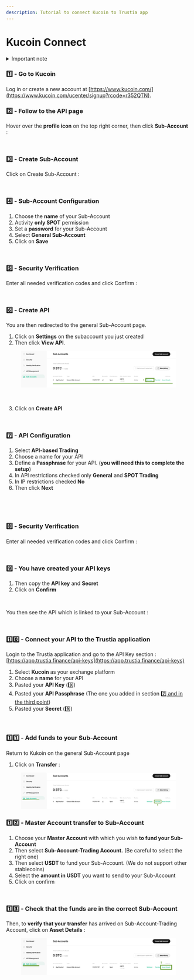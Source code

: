 ```yaml
---
description: Tutorial to connect Kucoin to Trustia app
---
```


# Kucoin Connect

<details>

<summary>Important note</summary>

1. Since July 15 2023, users [need to pass KYC](https://www.kucoin.com/fr/announcement/enhancement-of-kucoin-customer-identification-and-verification-program) in order to use all services.
2. You must enable security verifications to add API keys.&#x20;
3. We recommend creating a Sub-Account for each strategy.
4. You must transfer funds to your Sub-Account to launch a strategy.

</details>

### **1️⃣ - Go to Kucoin**

Log in or create a new account at [https://www.kucoin.com/](https://www.kucoin.com/ucenter/signup?rcode=r352QTN).

### 2️⃣ - Follow to the API page <a href="#h_a48ad1d4f3" id="h_a48ad1d4f3"></a>

Hover over the **profile icon** on the top right corner, then click **Sub-Account** :&#x20;

<figure><img src="../../../.gitbook/assets/Capture d’écran 2023-12-21 à 17.29.58.png" alt=""><figcaption></figcaption></figure>

### 3️⃣ - Create Sub-Account <a href="#h_9378d3c9a9" id="h_9378d3c9a9"></a>

Click on Create Sub-Account :&#x20;

<figure><img src="../../../.gitbook/assets/Capture d’écran 2023-12-21 à 17.46.44.png" alt=""><figcaption></figcaption></figure>

### 4️⃣ - Sub-Account Configuration

1. Choose the **name** of your Sub-Account&#x20;
2. Activity **only SPOT** permission&#x20;
3. Set a **password** for your Sub-Account&#x20;
4. Select **General Sub-Account**
5. Click on **Save**

<figure><img src="../../../.gitbook/assets/Capture d’écran 2023-12-21 à 17.59.18 (1).png" alt=""><figcaption></figcaption></figure>

### 5️⃣ - Security Verification <a href="#h_753d1e97a2" id="h_753d1e97a2"></a>

Enter all needed verification codes and click Confirm :&#x20;

<figure><img src="../../../.gitbook/assets/Capture d’écran 2023-12-21 à 18.18.35.png" alt=""><figcaption></figcaption></figure>

### 6️⃣ - Create API

You are then redirected to the general Sub-Account page.&#x20;

1. Click on **Settings** on the subaccount you just created
2. Then click **View API**.

<figure><img src="../../../.gitbook/assets/1.png" alt=""><figcaption></figcaption></figure>

<figure><img src="../../../.gitbook/assets/Capture d’écran 2023-12-21 à 18.52.42.png" alt=""><figcaption></figcaption></figure>

3. Click on **Create API**

<figure><img src="../../../.gitbook/assets/Capture d’écran 2023-12-21 à 19.01.09.png" alt=""><figcaption></figcaption></figure>

### 7️⃣ - API Configuration

1. Select **API-based Trading**&#x20;
2. Choose a name for your API&#x20;
3. Define a **Passphrase** for your API. (**you will need this to complete the setup**)&#x20;
4. In API restrictions checked only **General** and **SPOT Trading**&#x20;
5. In IP restrictions checked **No**&#x20;
6. Then click **Next**

<figure><img src="../../../.gitbook/assets/Capture d’écran 2023-12-21 à 19.14.05.png" alt=""><figcaption></figcaption></figure>

<figure><img src="../../../.gitbook/assets/Capture d’écran 2023-12-21 à 19.29.51.png" alt=""><figcaption></figcaption></figure>

### 8️⃣ - Security Verification <a href="#h_753d1e97a2" id="h_753d1e97a2"></a>

Enter all needed verification codes and click Confirm :&#x20;

<figure><img src="../../../.gitbook/assets/Capture d’écran 2023-12-21 à 19.31.23.png" alt=""><figcaption></figcaption></figure>

### 9️⃣ - You have created your API keys <a href="#h_783dade78b" id="h_783dade78b"></a>

1. Then copy the **API key** and **Secret**
2. Click on **Confirm**

<figure><img src="../../../.gitbook/assets/Capture d’écran 2023-12-21 à 19.35.39.png" alt=""><figcaption></figcaption></figure>

You then see the API which is linked to your Sub-Account :

<figure><img src="../../../.gitbook/assets/Capture d’écran 2023-12-21 à 19.38.31.png" alt=""><figcaption></figcaption></figure>

### 1️⃣0️⃣ - Connect your API to the Trustia application

Login to the Trustia application and go to the API Key section : [https://app.trustia.finance/api-keys](https://app.trustia.finance/api-keys)

1. Select **Kucoin** as your exchange platform&#x20;
2. Choose a **name** for your API&#x20;
3. Pasted your **API Key** ([9️⃣](kucoin-connect.md#h\_783dade78b))
4. Pasted your **API Passphrase** (The one you added in section [7️⃣ and in the third point](kucoin-connect.md#7-api-configuration))&#x20;
5. Pasted your **Secret** ([9️⃣](kucoin-connect.md#h\_783dade78b))

<figure><img src="../../../.gitbook/assets/Capture d’écran 2023-12-22 à 11.30.44.png" alt=""><figcaption></figcaption></figure>

### 1️⃣1️⃣ - Add funds to your Sub-Account

Return to Kukoin on the general Sub-Account page

1. Click on **Transfer** :&#x20;

<figure><img src="../../../.gitbook/assets/1 (1) (1).png" alt=""><figcaption></figcaption></figure>

### 1️⃣2️⃣ - Master Account transfer to Sub-Account

1. Choose your **Master Account** with which you wish **to fund your Sub-Account**
2. Then select **Sub-Account-Trading Account.** (Be careful to select the right one)
3. Then select **USDT** to fund your Sub-Account. (We do not support other stablecoins)
4. Select the **amount in USDT** you want to send to your Sub-Account
5. Click on confirm

<figure><img src="../../../.gitbook/assets/Capture d’écran 2023-12-21 à 19.52.39.png" alt=""><figcaption></figcaption></figure>

### 1️⃣3️⃣ - Check that the funds are in the correct Sub-Account

Then, to **verify that your transfer** has arrived on Sub-Account-Trading Account, click on **Asset Details** :&#x20;

<figure><img src="../../../.gitbook/assets/1 (2) (1).png" alt=""><figcaption></figcaption></figure>

<figure><img src="../../../.gitbook/assets/Capture d’écran 2023-12-21 à 20.19.06.png" alt=""><figcaption></figcaption></figure>
